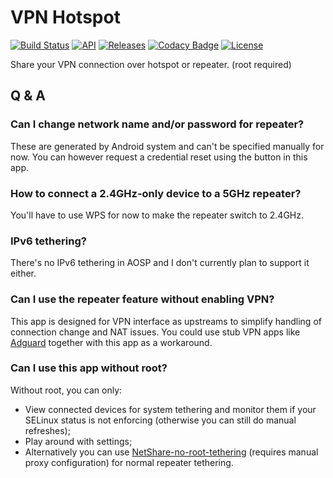 # VPN Hotspot

[![Build Status](https://api.travis-ci.org/Mygod/VPNHotspot.svg)](https://travis-ci.org/Mygod/VPNHotspot)
[![API](https://img.shields.io/badge/API-21%2B-brightgreen.svg?style=flat)](https://android-arsenal.com/api?level=21)
[![Releases](https://img.shields.io/github/downloads/Mygod/VPNHotspot/total.svg)](https://github.com/Mygod/VPNHotspot/releases)
[![Codacy Badge](https://api.codacy.com/project/badge/Grade/e70e52b1a58045819b505c09edcae816)](https://www.codacy.com/app/Mygod/VPNHotspot?utm_source=github.com&amp;utm_medium=referral&amp;utm_content=Mygod/VPNHotspot&amp;utm_campaign=Badge_Grade)
[![License](https://img.shields.io/badge/License-Apache%202.0-blue.svg)](https://opensource.org/licenses/Apache-2.0)

Share your VPN connection over hotspot or repeater. (root required)

## Q & A

### Can I change network name and/or password for repeater?

These are generated by Android system and can't be specified manually for now.
You can however request a credential reset using the button in this app.

### How to connect a 2.4GHz-only device to a 5GHz repeater?

You'll have to use WPS for now to make the repeater switch to 2.4GHz.

### IPv6 tethering?

There's no IPv6 tethering in AOSP and I don't currently plan to support it either.

### Can I use the repeater feature without enabling VPN?

This app is designed for VPN interface as upstreams to simplify handling of connection change and NAT issues.
You could use stub VPN apps like [Adguard](https://github.com/AdguardTeam/AdguardForAndroid)
together with this app as a workaround.

### Can I use this app without root?

Without root, you can only:

* View connected devices for system tethering and monitor them if your SELinux status is not enforcing
  (otherwise you can still do manual refreshes);
* Play around with settings;
* Alternatively you can use [NetShare-no-root-tethering](https://play.google.com/store/apps/details?id=kha.prog.mikrotik)
  (requires manual proxy configuration) for normal repeater tethering.

